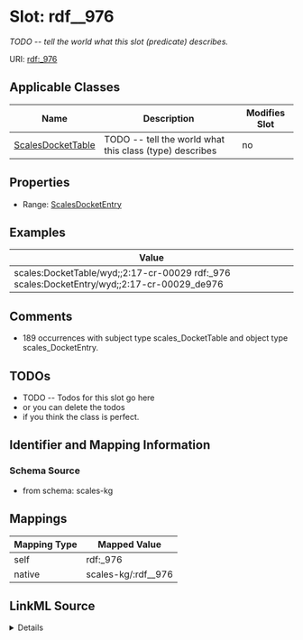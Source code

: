 

# Slot: rdf__976


_TODO -- tell the world what this slot (predicate) describes._





URI: [rdf:_976](http://www.w3.org/1999/02/22-rdf-syntax-ns#_976)



<!-- no inheritance hierarchy -->





## Applicable Classes

| Name | Description | Modifies Slot |
| --- | --- | --- |
| [ScalesDocketTable](../classes/ScalesDocketTable.md) | TODO -- tell the world what this class (type) describes |  no  |







## Properties

* Range: [ScalesDocketEntry](../classes/ScalesDocketEntry.md)






## Examples

| Value |
| --- |
| scales:DocketTable/wyd;;2:17-cr-00029 rdf:_976 scales:DocketEntry/wyd;;2:17-cr-00029_de976 |

## Comments

* 189 occurrences with subject type scales_DocketTable and object type scales_DocketEntry.

## TODOs

* TODO -- Todos for this slot go here
* or you can delete the todos
* if you think the class is perfect.

## Identifier and Mapping Information







### Schema Source


* from schema: scales-kg




## Mappings

| Mapping Type | Mapped Value |
| ---  | ---  |
| self | rdf:_976 |
| native | scales-kg/:rdf__976 |




## LinkML Source

<details>
```yaml
name: rdf__976
description: TODO -- tell the world what this slot (predicate) describes.
todos:
- TODO -- Todos for this slot go here
- or you can delete the todos
- if you think the class is perfect.
comments:
- 189 occurrences with subject type scales_DocketTable and object type scales_DocketEntry.
examples:
- value: scales:DocketTable/wyd;;2:17-cr-00029 rdf:_976 scales:DocketEntry/wyd;;2:17-cr-00029_de976
from_schema: scales-kg
rank: 1000
slot_uri: rdf:_976
alias: rdf__976
domain_of:
- scales_DocketTable
range: scales_DocketEntry

```
</details>